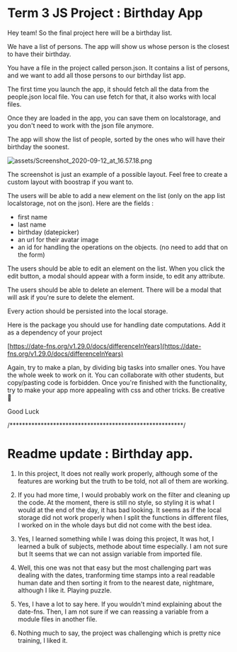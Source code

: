 # Term 3 JS Project : Birthday App

Hey team! So the final project here will be a birthday list.

We have a list of persons. The app will show us whose person is the closest to have their birthday.

You have a file in the project called person.json. It contains a list of persons, and we want to add all those persons to our birthday list app.

The first time you launch the app, it should fetch all the data from the people.json local file. You can use fetch for that, it also works with local files.

Once they are loaded in the app, you can save them on localstorage, and you don't need to work with the json file anymore.

The app will show the list of people, sorted by the ones who will have their birthday the soonest.

![assets/Screenshot_2020-09-12_at_16.57.18.png](assets/Screenshot_2020-09-12_at_16.57.18.png)

The screenshot is just an example of a possible layout. Feel free to create a custom layout with boostrap if you want to.

The users will be able to add a new element on the list (only on the app list localstorage, not on the json). Here are the fields :

-   first name
-   last name
-   birthday (datepicker)
-   an url for their avatar image
-   an id for handling the operations on the objects. (no need to add that on the form)

The users should be able to edit an element on the list. When you click the edit button, a modal should appear with a form inside, to edit any attribute.

The users should be able to delete an element. There will be a modal that will ask if you're sure to delete the element.

Every action should be persisted into the local storage.

Here is the package you should use for handling date computations. Add it as a dependency of your project

[https://date-fns.org/v1.29.0/docs/differenceInYears](https://date-fns.org/v1.29.0/docs/differenceInYears)

Again, try to make a plan, by dividing big tasks into smaller ones.
You have the whole week to work on it. You can collaborate with other students, but copy/pasting code is forbidden.
Once you're finished with the functionality, try to make your app more appealing with css and other tricks.
Be creative 🎨

Good Luck

/********************************************************/

# Readme update : Birthday app.

1. In this project, It does not really work properly, although some of the features are working but the truth to be told, not all of them are working.

1. If you had more time, I would probably work on the filter and cleaning up the code. At the moment, there is still no style, so styling it is what I would at the end of the day, it has bad looking. It seems as if the local storage did not work properly when I split the functions in different files, I worked on in the whole days but did not come with the best idea.

1. Yes, I learned something while I was doing this project, It was hot, I learned a bulk of subjects, methode about time especially. I am not sure but It seems that we can not assign variable from imported file.

1. Well, this one was not that easy but the most challenging part was dealing with the dates, tranforming time stamps into a real readable human date and then sorting it from to the nearest date, nightmare, although I like it. Playing puzzle.

1. Yes, I have a lot to say here. If you wouldn't mind explaining about the date-fns. Then, I am not sure if we can reassing a variable from a module files in another file.

1. Nothing much to say, the project was challenging which is pretty nice training, I liked it.